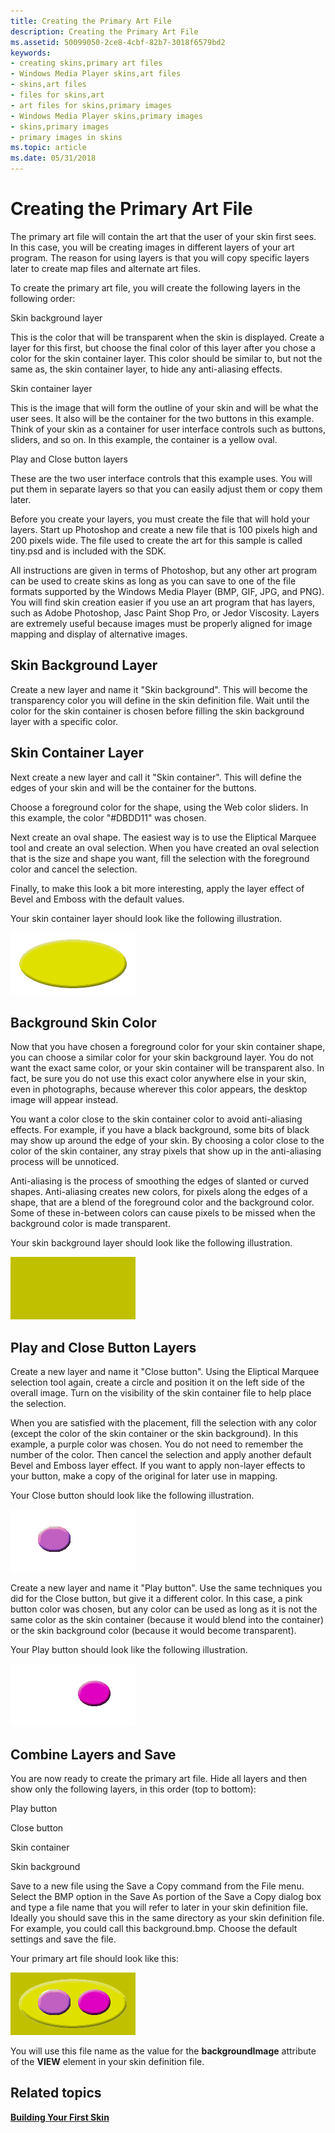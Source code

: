 ```yaml
---
title: Creating the Primary Art File
description: Creating the Primary Art File
ms.assetid: 50099050-2ce8-4cbf-82b7-3018f6579bd2
keywords:
- creating skins,primary art files
- Windows Media Player skins,art files
- skins,art files
- files for skins,art
- art files for skins,primary images
- Windows Media Player skins,primary images
- skins,primary images
- primary images in skins
ms.topic: article
ms.date: 05/31/2018
---
```


# Creating the Primary Art File

The primary art file will contain the art that the user of your skin first sees. In this case, you will be creating images in different layers of your art program. The reason for using layers is that you will copy specific layers later to create map files and alternate art files.

To create the primary art file, you will create the following layers in the following order:

Skin background layer

This is the color that will be transparent when the skin is displayed. Create a layer for this first, but choose the final color of this layer after you chose a color for the skin container layer. This color should be similar to, but not the same as, the skin container layer, to hide any anti-aliasing effects.

Skin container layer

This is the image that will form the outline of your skin and will be what the user sees. It also will be the container for the two buttons in this example. Think of your skin as a container for user interface controls such as buttons, sliders, and so on. In this example, the container is a yellow oval.

Play and Close button layers

These are the two user interface controls that this example uses. You will put them in separate layers so that you can easily adjust them or copy them later.

Before you create your layers, you must create the file that will hold your layers. Start up Photoshop and create a new file that is 100 pixels high and 200 pixels wide. The file used to create the art for this sample is called tiny.psd and is included with the SDK.

All instructions are given in terms of Photoshop, but any other art program can be used to create skins as long as you can save to one of the file formats supported by the Windows Media Player (BMP, GIF, JPG, and PNG). You will find skin creation easier if you use an art program that has layers, such as Adobe Photoshop, Jasc Paint Shop Pro, or Jedor Viscosity. Layers are extremely useful because images must be properly aligned for image mapping and display of alternative images.

## Skin Background Layer

Create a new layer and name it "Skin background". This will become the transparency color you will define in the skin definition file. Wait until the color for the skin container is chosen before filling the skin background layer with a specific color.

## Skin Container Layer

Next create a new layer and call it "Skin container". This will define the edges of your skin and will be the container for the buttons.

Choose a foreground color for the shape, using the Web color sliders. In this example, the color "\#DBDD11" was chosen.

Next create an oval shape. The easiest way is to use the Eliptical Marquee tool and create an oval selection. When you have created an oval selection that is the size and shape you want, fill the selection with the foreground color and cancel the selection.

Finally, to make this look a bit more interesting, apply the layer effect of Bevel and Emboss with the default values.

Your skin container layer should look like the following illustration.

![skin container layer](images/g01cont.png)

## Background Skin Color

Now that you have chosen a foreground color for your skin container shape, you can choose a similar color for your skin background layer. You do not want the exact same color, or your skin container will be transparent also. In fact, be sure you do not use this exact color anywhere else in your skin, even in photographs, because wherever this color appears, the desktop image will appear instead.

You want a color close to the skin container color to avoid anti-aliasing effects. For example, if you have a black background, some bits of black may show up around the edge of your skin. By choosing a color close to the color of the skin container, any stray pixels that show up in the anti-aliasing process will be unnoticed.

Anti-aliasing is the process of smoothing the edges of slanted or curved shapes. Anti-aliasing creates new colors, for pixels along the edges of a shape, that are a blend of the foreground color and the background color. Some of these in-between colors can cause pixels to be missed when the background color is made transparent.

Your skin background layer should look like the following illustration.

![background skin layer](images/g01backg.png)

## Play and Close Button Layers

Create a new layer and name it "Close button". Using the Eliptical Marquee selection tool again, create a circle and position it on the left side of the overall image. Turn on the visibility of the skin container file to help place the selection.

When you are satisfied with the placement, fill the selection with any color (except the color of the skin container or the skin background). In this example, a purple color was chosen. You do not need to remember the number of the color. Then cancel the selection and apply another default Bevel and Emboss layer effect. If you want to apply non-layer effects to your button, make a copy of the original for later use in mapping.

Your Close button should look like the following illustration.

![close button](images/g01qbut.png)

Create a new layer and name it "Play button". Use the same techniques you did for the Close button, but give it a different color. In this case, a pink button color was chosen, but any color can be used as long as it is not the same color as the skin container (because it would blend into the container) or the skin background color (because it would become transparent).

Your Play button should look like the following illustration.

![play button](images/g01pbut.png)

## Combine Layers and Save

You are now ready to create the primary art file. Hide all layers and then show only the following layers, in this order (top to bottom):

Play button

Close button

Skin container

Skin background

Save to a new file using the Save a Copy command from the File menu. Select the BMP option in the Save As portion of the Save a Copy dialog box and type a file name that you will refer to later in your skin definition file. Ideally you should save this in the same directory as your skin definition file. For example, you could call this background.bmp. Choose the default settings and save the file.

Your primary art file should look like this:

![primary art file](images/g01prime.png)

You will use this file name as the value for the **backgroundImage** attribute of the **VIEW** element in your skin definition file.

## Related topics

<dl> <dt>

[**Building Your First Skin**](building-your-first-skin.md)
</dt> </dl>

 

 




